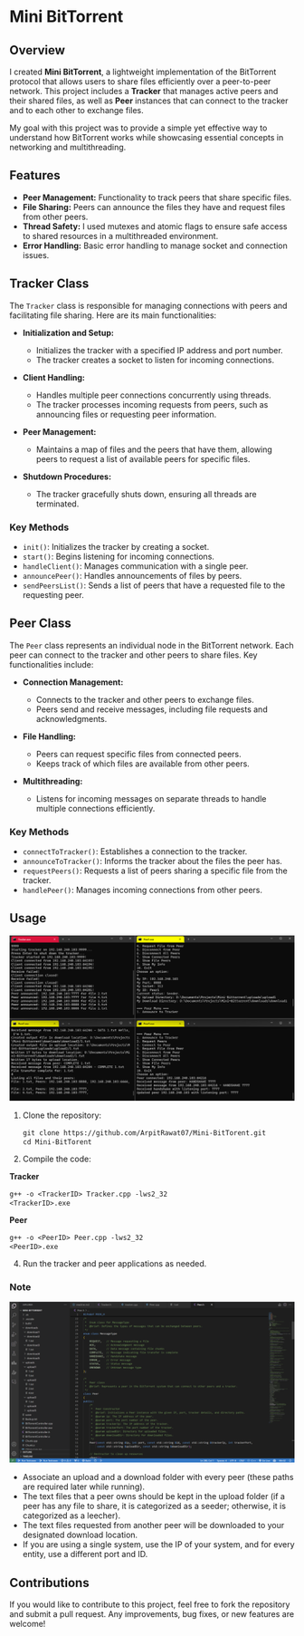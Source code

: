 # Mini BitTorrent

## Overview

I created **Mini BitTorrent**, a lightweight implementation of the BitTorrent protocol that allows users to share files efficiently over a peer-to-peer network. This project includes a **Tracker** that manages active peers and their shared files, as well as **Peer** instances that can connect to the tracker and to each other to exchange files.

My goal with this project was to provide a simple yet effective way to understand how BitTorrent works while showcasing essential concepts in networking and multithreading.

## Features

- **Peer Management:** Functionality to track peers that share specific files.
- **File Sharing:** Peers can announce the files they have and request files from other peers.
- **Thread Safety:** I used mutexes and atomic flags to ensure safe access to shared resources in a multithreaded environment.
- **Error Handling:** Basic error handling to manage socket and connection issues.

## Tracker Class

The `Tracker` class is responsible for managing connections with peers and facilitating file sharing. Here are its main functionalities:

- **Initialization and Setup:**
  - Initializes the tracker with a specified IP address and port number.
  - The tracker creates a socket to listen for incoming connections.

- **Client Handling:**
  - Handles multiple peer connections concurrently using threads.
  - The tracker processes incoming requests from peers, such as announcing files or requesting peer information.

- **Peer Management:**
  - Maintains a map of files and the peers that have them, allowing peers to request a list of available peers for specific files.

- **Shutdown Procedures:**
  - The tracker gracefully shuts down, ensuring all threads are terminated.

### Key Methods
- `init()`: Initializes the tracker by creating a socket.
- `start()`: Begins listening for incoming connections.
- `handleClient()`: Manages communication with a single peer.
- `announcePeer()`: Handles announcements of files by peers.
- `sendPeersList()`: Sends a list of peers that have a requested file to the requesting peer.

## Peer Class

The `Peer` class represents an individual node in the BitTorrent network. Each peer can connect to the tracker and other peers to share files. Key functionalities include:

- **Connection Management:**
  - Connects to the tracker and other peers to exchange files.
  - Peers send and receive messages, including file requests and acknowledgments.

- **File Handling:**
  - Peers can request specific files from connected peers.
  - Keeps track of which files are available from other peers.

- **Multithreading:**
  - Listens for incoming messages on separate threads to handle multiple connections efficiently.

### Key Methods
- `connectToTracker()`: Establishes a connection to the tracker.
- `announceToTracker()`: Informs the tracker about the files the peer has.
- `requestPeers()`: Requests a list of peers sharing a specific file from the tracker.
- `handlePeer()`: Manages incoming connections from other peers.

## Usage
![Mini-Bittorrent](Mini-Bittorrent.png)
1. Clone the repository:
   ```
   git clone https://github.com/ArpitRawat07/Mini-BitTorent.git
   cd Mini-BitTorent
   ```
2. Compile the code:

**Tracker**
```
g++ -o <TrackerID> Tracker.cpp -lws2_32
<TrackerID>.exe
```

**Peer**
```
g++ -o <PeerID> Peer.cpp -lws2_32
<PeerID>.exe
```

4. Run the tracker and peer applications as needed.

### Note
![Associating folders with peer](Mini-Bittorrent2.png)
- Associate an upload and a download folder with every peer (these paths are required later while running).
- The text files that a peer owns should be kept in the upload folder (if a peer has any file to share, it is categorized as a seeder; otherwise, it is categorized as a leecher). 
- The text files requested from another peer will be downloaded to your designated download location.
- If you are using a single system, use the IP of your system, and for every entity, use a different port and ID.

## Contributions

If you would like to contribute to this project, feel free to fork the repository and submit a pull request. Any improvements, bug fixes, or new features are welcome!
